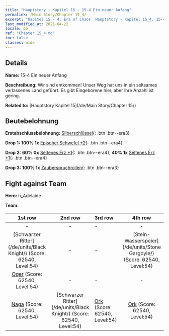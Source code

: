 ```yaml
---
title: "Hauptstory - Kapitel 15 - 15-4 Ein neuer Anfang"
permalink: /Main Story/Chapter 15_4/
excerpt: "Kapitel 15 - 4. Era of Chaos  Hauptstory - Kapitel 15_4. 15-4 Ein neuer Anfang"
last_modified_at: 2021-04-22
locale: de
ref: "Chapter 15_4.md"
toc: false
classes: wide
---
```


## Details

 **Name:** 15-4 Ein neuer Anfang

 **Beschreibung:** Wir sind entkommen! Unser Weg hat uns in ein seltsames verlassenes Land geführt. Es gibt Eingeborene hier, aber ihre Anzahl ist gering.

 **Related to:** [Hauptstory Kapitel 15](/de/Main Story/Chapter 15/)

## Beutebelohnung

 **Erstabschlussbelohnung:** [Silberschlüssel](/ItemsDE/con_693/){: .btn .btn--era3}

 **Drop 1:** **100% 1x** [Epischer Schwefel +2](/ItemsDE/mat_50/){: .btn .btn--era4}

 **Drop 2:** **60% 0x** [Seltenes Erz +1](/ItemsDE/mat_40/){: .btn .btn--era4}, **40% 1x** [Seltenes Erz +1](/ItemsDE/mat_40/){: .btn .btn--era4}

 **Drop 3:** **100% 1x** [Zauberspruchrollen](/ItemsDE/con_694/){: .btn .btn--era3}


## Fight against Team
 **Hero:** h_Adelaide

 **Team:**


  | 1st row | 2nd row | 3rd row | 4th row |
  |:----:|:----:|:----|:----:|
  | - | - | - | - |
  | [Schwarzer Ritter](/de/units/Black Knight/) (Score: 62540, Level:54)  | - | - | [Stein-Wasserspeier](/de/units/Stone Gargoyle/) (Score: 62540, Level:54)  |
  | [Oger](/de/units/Ogre/) (Score: 62540, Level:54)  | - | - | - |
  | [Naga](/de/units/Naga/) (Score: 62540, Level:54)  | [Schwarzer Ritter](/de/units/Black Knight/) (Score: 62540, Level:54)  | [Ork](/de/units/Orc/) (Score: 62540, Level:54)  | [Ork](/de/units/Orc/) (Score: 62540, Level:54)  |


